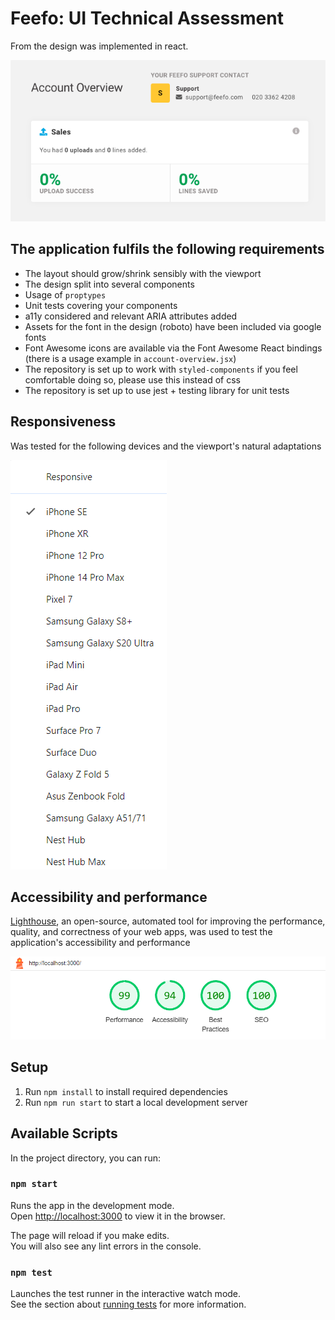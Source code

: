 # Feefo: UI Technical Assessment

From the design was implemented in react.

![account overview design](./design.png?raw=true)

## The application fulfils the following requirements
- The layout should grow/shrink sensibly with the viewport
- The design split into several components
- Usage of `proptypes`
- Unit tests covering your components
- a11y considered and relevant ARIA attributes added
- Assets for the font in the design (roboto) have been included via google fonts
- Font Awesome icons are available via the Font Awesome React bindings (there is a usage example in `account-overview.jsx`)
- The repository is set up to work with `styled-components` if you feel comfortable doing so, please use this instead of css
- The repository is set up to use jest + testing library for unit tests

## Responsiveness

Was tested for the following devices and the viewport's natural adaptations

![tested devices](testedDevices.png)

## Accessibility and performance 

[Lighthouse]((https://chromewebstore.google.com/detail/lighthouse/blipmdconlkpinefehnmjammfjpmpbjk?hl=pt-br)), an open-source, automated tool for improving the performance, quality, and correctness of your web apps, was used to test the application's accessibility and performance

![LightHouse Report](report.png)

## Setup
1. Run `npm install` to install required dependencies
2. Run `npm run start` to start a local development server

## Available Scripts

In the project directory, you can run:

### `npm start`

Runs the app in the development mode.\
Open [http://localhost:3000](http://localhost:3000) to view it in the browser.

The page will reload if you make edits.\
You will also see any lint errors in the console.

### `npm test`

Launches the test runner in the interactive watch mode.\
See the section about [running tests](https://facebook.github.io/create-react-app/docs/running-tests) for more information.
